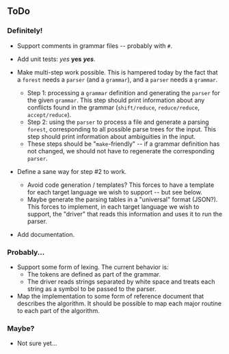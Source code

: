 ## ToDo

### Definitely!

* Support comments in grammar files -- probably with `#`.
* Add unit tests: *yes* **yes** ***yes***.
* Make multi-step work possible.  This is hampered today by the fact that a
  `forest` needs a `parser` (and a `grammar`), and a `parser` needs a
  `grammar`.
  * Step 1: processing a `grammar` definition and generating the `parser` for
    the given `grammar`.  This step should print information about any
    conflicts found in the grammar (`shift/reduce`, `reduce/reduce`,
    `accept/reduce`).
  * Step 2: using the `parser` to process a file and generate a parsing
    `forest`, corresponding to all possible parse trees for the input.  This
    step should print information about ambiguities in the input.
  * These steps should be "`make`-friendly" -- if a grammar definition has not
    changed, we should not have to regenerate the corresponding `parser`.
* Define a sane way for step #2 to work.
  * Avoid code generation / templates?  This forces to have a template for each
    target language we wish to support -- but see below.
  * Maybe generate the parsing tables in a "universal" format (JSON?).  This
    forces to implement, in each target language we wish to support, the
    "driver" that reads this information and uses it to run the parser.

* Add documentation.

### Probably...

* Support some form of lexing.  The current behavior is:
  * The tokens are defined as part of the grammar.
  * The driver reads strings separated by white space and treats each string as
    a symbol to be passed to the parser.
* Map the implementation to some form of reference document that describes the
  algorithm.  It should be possible to map each major routine to each part of
  the algorithm.

### Maybe?

* Not sure yet...
